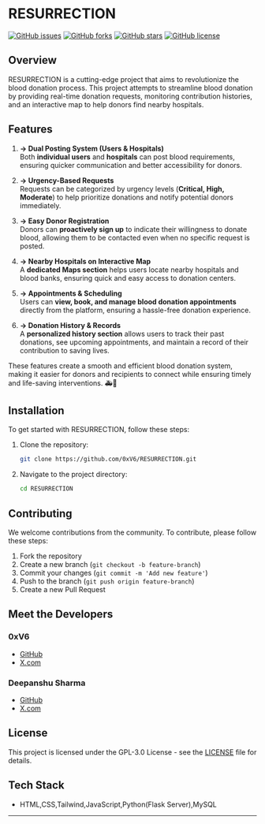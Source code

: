 # RESURRECTION

[![GitHub issues](https://img.shields.io/github/issues/0xV6/RESURRECTION)](https://github.com/0xV6/RESURRECTION/issues)
[![GitHub forks](https://img.shields.io/github/forks/0xV6/RESURRECTION)](https://github.com/0xV6/RESURRECTION/network)
[![GitHub stars](https://img.shields.io/github/stars/0xV6/RESURRECTION)](https://github.com/0xV6/RESURRECTION/stargazers)
[![GitHub license](https://img.shields.io/github/license/0xV6/RESURRECTION?style=for-the-badge&label=License&color=blue)](https://opensource.org/licenses/GPL-3.0)




## Overview

RESURRECTION is a cutting-edge project that aims to revolutionize the blood donation process. This project attempts to streamline blood donation by providing real-time donation requests, monitoring contribution histories, and an interactive map to help donors find nearby hospitals.

## Features
 
1. **-> Dual Posting System (Users & Hospitals)**  
   Both **individual users** and **hospitals** can post blood requirements, ensuring quicker communication and better accessibility for donors.  

2. **-> Urgency-Based Requests**  
   Requests can be categorized by urgency levels (**Critical, High, Moderate**) to help prioritize donations and notify potential donors immediately.  

3. **-> Easy Donor Registration**  
   Donors can **proactively sign up** to indicate their willingness to donate blood, allowing them to be contacted even when no specific request is posted.  

4. **-> Nearby Hospitals on Interactive Map**  
   A **dedicated Maps section** helps users locate nearby hospitals and blood banks, ensuring quick and easy access to donation centers.  

5. **-> Appointments & Scheduling**  
   Users can **view, book, and manage blood donation appointments** directly from the platform, ensuring a hassle-free donation experience.  

6. **-> Donation History & Records**  
   A **personalized history section** allows users to track their past donations, see upcoming appointments, and maintain a record of their contribution to saving lives.  

These features create a smooth and efficient blood donation system, making it easier for donors and recipients to connect while ensuring timely and life-saving interventions. 🚑💉

## Installation

To get started with RESURRECTION, follow these steps:

1. Clone the repository:
    ```sh
    git clone https://github.com/0xV6/RESURRECTION.git
    ```
2. Navigate to the project directory:
    ```sh
    cd RESURRECTION
    ```

## Contributing

We welcome contributions from the community. To contribute, please follow these steps:

1. Fork the repository
2. Create a new branch (`git checkout -b feature-branch`)
3. Commit your changes (`git commit -m 'Add new feature'`)
4. Push to the branch (`git push origin feature-branch`)
5. Create a new Pull Request

## Meet the Developers

### 0xV6

- [GitHub](https://github.com/0xV6)
- [X.com](https://x.com/raman_205)

### Deepanshu Sharma

- [GitHub](https://github.com/DeepanshuSharma05)
- [X.com](https://x.com/i_deepanshu05)

## License

This project is licensed under the GPL-3.0 License - see the [LICENSE](LICENSE) file for details.

## Tech Stack

- HTML,CSS,Tailwind,JavaScript,Python(Flask Server),MySQL


---

